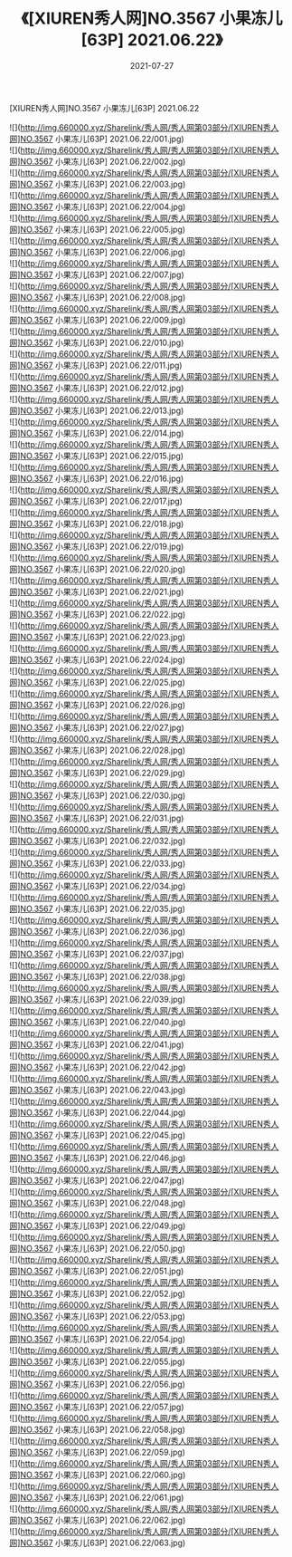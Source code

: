 ﻿---
layout: post
title:  《[XIUREN秀人网]NO.3567 小果冻儿[63P] 2021.06.22》
date:   2021-07-27
img: http://img.660000.xyz/Sharelink/秀人网/秀人网第03部分/[XIUREN秀人网]NO.3567 小果冻儿[63P] 2021.06.22/000.jpg
categories: [美女, 清纯, 唯美]
---

[XIUREN秀人网]NO.3567 小果冻儿[63P] 2021.06.22

  ![](http://img.660000.xyz/Sharelink/秀人网/秀人网第03部分/[XIUREN秀人网]NO.3567 小果冻儿[63P] 2021.06.22/001.jpg) <br> ![](http://img.660000.xyz/Sharelink/秀人网/秀人网第03部分/[XIUREN秀人网]NO.3567 小果冻儿[63P] 2021.06.22/002.jpg) <br> ![](http://img.660000.xyz/Sharelink/秀人网/秀人网第03部分/[XIUREN秀人网]NO.3567 小果冻儿[63P] 2021.06.22/003.jpg) <br> ![](http://img.660000.xyz/Sharelink/秀人网/秀人网第03部分/[XIUREN秀人网]NO.3567 小果冻儿[63P] 2021.06.22/004.jpg) <br> ![](http://img.660000.xyz/Sharelink/秀人网/秀人网第03部分/[XIUREN秀人网]NO.3567 小果冻儿[63P] 2021.06.22/005.jpg) <br> ![](http://img.660000.xyz/Sharelink/秀人网/秀人网第03部分/[XIUREN秀人网]NO.3567 小果冻儿[63P] 2021.06.22/006.jpg) <br> ![](http://img.660000.xyz/Sharelink/秀人网/秀人网第03部分/[XIUREN秀人网]NO.3567 小果冻儿[63P] 2021.06.22/007.jpg) <br> ![](http://img.660000.xyz/Sharelink/秀人网/秀人网第03部分/[XIUREN秀人网]NO.3567 小果冻儿[63P] 2021.06.22/008.jpg) <br> ![](http://img.660000.xyz/Sharelink/秀人网/秀人网第03部分/[XIUREN秀人网]NO.3567 小果冻儿[63P] 2021.06.22/009.jpg) <br> ![](http://img.660000.xyz/Sharelink/秀人网/秀人网第03部分/[XIUREN秀人网]NO.3567 小果冻儿[63P] 2021.06.22/010.jpg) <br> ![](http://img.660000.xyz/Sharelink/秀人网/秀人网第03部分/[XIUREN秀人网]NO.3567 小果冻儿[63P] 2021.06.22/011.jpg) <br> ![](http://img.660000.xyz/Sharelink/秀人网/秀人网第03部分/[XIUREN秀人网]NO.3567 小果冻儿[63P] 2021.06.22/012.jpg) <br> ![](http://img.660000.xyz/Sharelink/秀人网/秀人网第03部分/[XIUREN秀人网]NO.3567 小果冻儿[63P] 2021.06.22/013.jpg) <br> ![](http://img.660000.xyz/Sharelink/秀人网/秀人网第03部分/[XIUREN秀人网]NO.3567 小果冻儿[63P] 2021.06.22/014.jpg) <br> ![](http://img.660000.xyz/Sharelink/秀人网/秀人网第03部分/[XIUREN秀人网]NO.3567 小果冻儿[63P] 2021.06.22/015.jpg) <br> ![](http://img.660000.xyz/Sharelink/秀人网/秀人网第03部分/[XIUREN秀人网]NO.3567 小果冻儿[63P] 2021.06.22/016.jpg) <br> ![](http://img.660000.xyz/Sharelink/秀人网/秀人网第03部分/[XIUREN秀人网]NO.3567 小果冻儿[63P] 2021.06.22/017.jpg) <br> ![](http://img.660000.xyz/Sharelink/秀人网/秀人网第03部分/[XIUREN秀人网]NO.3567 小果冻儿[63P] 2021.06.22/018.jpg) <br> ![](http://img.660000.xyz/Sharelink/秀人网/秀人网第03部分/[XIUREN秀人网]NO.3567 小果冻儿[63P] 2021.06.22/019.jpg) <br> ![](http://img.660000.xyz/Sharelink/秀人网/秀人网第03部分/[XIUREN秀人网]NO.3567 小果冻儿[63P] 2021.06.22/020.jpg) <br> ![](http://img.660000.xyz/Sharelink/秀人网/秀人网第03部分/[XIUREN秀人网]NO.3567 小果冻儿[63P] 2021.06.22/021.jpg) <br> ![](http://img.660000.xyz/Sharelink/秀人网/秀人网第03部分/[XIUREN秀人网]NO.3567 小果冻儿[63P] 2021.06.22/022.jpg) <br> ![](http://img.660000.xyz/Sharelink/秀人网/秀人网第03部分/[XIUREN秀人网]NO.3567 小果冻儿[63P] 2021.06.22/023.jpg) <br> ![](http://img.660000.xyz/Sharelink/秀人网/秀人网第03部分/[XIUREN秀人网]NO.3567 小果冻儿[63P] 2021.06.22/024.jpg) <br> ![](http://img.660000.xyz/Sharelink/秀人网/秀人网第03部分/[XIUREN秀人网]NO.3567 小果冻儿[63P] 2021.06.22/025.jpg) <br> ![](http://img.660000.xyz/Sharelink/秀人网/秀人网第03部分/[XIUREN秀人网]NO.3567 小果冻儿[63P] 2021.06.22/026.jpg) <br> ![](http://img.660000.xyz/Sharelink/秀人网/秀人网第03部分/[XIUREN秀人网]NO.3567 小果冻儿[63P] 2021.06.22/027.jpg) <br> ![](http://img.660000.xyz/Sharelink/秀人网/秀人网第03部分/[XIUREN秀人网]NO.3567 小果冻儿[63P] 2021.06.22/028.jpg) <br> ![](http://img.660000.xyz/Sharelink/秀人网/秀人网第03部分/[XIUREN秀人网]NO.3567 小果冻儿[63P] 2021.06.22/029.jpg) <br> ![](http://img.660000.xyz/Sharelink/秀人网/秀人网第03部分/[XIUREN秀人网]NO.3567 小果冻儿[63P] 2021.06.22/030.jpg) <br> ![](http://img.660000.xyz/Sharelink/秀人网/秀人网第03部分/[XIUREN秀人网]NO.3567 小果冻儿[63P] 2021.06.22/031.jpg) <br> ![](http://img.660000.xyz/Sharelink/秀人网/秀人网第03部分/[XIUREN秀人网]NO.3567 小果冻儿[63P] 2021.06.22/032.jpg) <br> ![](http://img.660000.xyz/Sharelink/秀人网/秀人网第03部分/[XIUREN秀人网]NO.3567 小果冻儿[63P] 2021.06.22/033.jpg) <br> ![](http://img.660000.xyz/Sharelink/秀人网/秀人网第03部分/[XIUREN秀人网]NO.3567 小果冻儿[63P] 2021.06.22/034.jpg) <br> ![](http://img.660000.xyz/Sharelink/秀人网/秀人网第03部分/[XIUREN秀人网]NO.3567 小果冻儿[63P] 2021.06.22/035.jpg) <br> ![](http://img.660000.xyz/Sharelink/秀人网/秀人网第03部分/[XIUREN秀人网]NO.3567 小果冻儿[63P] 2021.06.22/036.jpg) <br> ![](http://img.660000.xyz/Sharelink/秀人网/秀人网第03部分/[XIUREN秀人网]NO.3567 小果冻儿[63P] 2021.06.22/037.jpg) <br> ![](http://img.660000.xyz/Sharelink/秀人网/秀人网第03部分/[XIUREN秀人网]NO.3567 小果冻儿[63P] 2021.06.22/038.jpg) <br> ![](http://img.660000.xyz/Sharelink/秀人网/秀人网第03部分/[XIUREN秀人网]NO.3567 小果冻儿[63P] 2021.06.22/039.jpg) <br> ![](http://img.660000.xyz/Sharelink/秀人网/秀人网第03部分/[XIUREN秀人网]NO.3567 小果冻儿[63P] 2021.06.22/040.jpg) <br> ![](http://img.660000.xyz/Sharelink/秀人网/秀人网第03部分/[XIUREN秀人网]NO.3567 小果冻儿[63P] 2021.06.22/041.jpg) <br> ![](http://img.660000.xyz/Sharelink/秀人网/秀人网第03部分/[XIUREN秀人网]NO.3567 小果冻儿[63P] 2021.06.22/042.jpg) <br> ![](http://img.660000.xyz/Sharelink/秀人网/秀人网第03部分/[XIUREN秀人网]NO.3567 小果冻儿[63P] 2021.06.22/043.jpg) <br> ![](http://img.660000.xyz/Sharelink/秀人网/秀人网第03部分/[XIUREN秀人网]NO.3567 小果冻儿[63P] 2021.06.22/044.jpg) <br> ![](http://img.660000.xyz/Sharelink/秀人网/秀人网第03部分/[XIUREN秀人网]NO.3567 小果冻儿[63P] 2021.06.22/045.jpg) <br> ![](http://img.660000.xyz/Sharelink/秀人网/秀人网第03部分/[XIUREN秀人网]NO.3567 小果冻儿[63P] 2021.06.22/046.jpg) <br> ![](http://img.660000.xyz/Sharelink/秀人网/秀人网第03部分/[XIUREN秀人网]NO.3567 小果冻儿[63P] 2021.06.22/047.jpg) <br> ![](http://img.660000.xyz/Sharelink/秀人网/秀人网第03部分/[XIUREN秀人网]NO.3567 小果冻儿[63P] 2021.06.22/048.jpg) <br> ![](http://img.660000.xyz/Sharelink/秀人网/秀人网第03部分/[XIUREN秀人网]NO.3567 小果冻儿[63P] 2021.06.22/049.jpg) <br> ![](http://img.660000.xyz/Sharelink/秀人网/秀人网第03部分/[XIUREN秀人网]NO.3567 小果冻儿[63P] 2021.06.22/050.jpg) <br> ![](http://img.660000.xyz/Sharelink/秀人网/秀人网第03部分/[XIUREN秀人网]NO.3567 小果冻儿[63P] 2021.06.22/051.jpg) <br> ![](http://img.660000.xyz/Sharelink/秀人网/秀人网第03部分/[XIUREN秀人网]NO.3567 小果冻儿[63P] 2021.06.22/052.jpg) <br> ![](http://img.660000.xyz/Sharelink/秀人网/秀人网第03部分/[XIUREN秀人网]NO.3567 小果冻儿[63P] 2021.06.22/053.jpg) <br> ![](http://img.660000.xyz/Sharelink/秀人网/秀人网第03部分/[XIUREN秀人网]NO.3567 小果冻儿[63P] 2021.06.22/054.jpg) <br> ![](http://img.660000.xyz/Sharelink/秀人网/秀人网第03部分/[XIUREN秀人网]NO.3567 小果冻儿[63P] 2021.06.22/055.jpg) <br> ![](http://img.660000.xyz/Sharelink/秀人网/秀人网第03部分/[XIUREN秀人网]NO.3567 小果冻儿[63P] 2021.06.22/056.jpg) <br> ![](http://img.660000.xyz/Sharelink/秀人网/秀人网第03部分/[XIUREN秀人网]NO.3567 小果冻儿[63P] 2021.06.22/057.jpg) <br> ![](http://img.660000.xyz/Sharelink/秀人网/秀人网第03部分/[XIUREN秀人网]NO.3567 小果冻儿[63P] 2021.06.22/058.jpg) <br> ![](http://img.660000.xyz/Sharelink/秀人网/秀人网第03部分/[XIUREN秀人网]NO.3567 小果冻儿[63P] 2021.06.22/059.jpg) <br> ![](http://img.660000.xyz/Sharelink/秀人网/秀人网第03部分/[XIUREN秀人网]NO.3567 小果冻儿[63P] 2021.06.22/060.jpg) <br> ![](http://img.660000.xyz/Sharelink/秀人网/秀人网第03部分/[XIUREN秀人网]NO.3567 小果冻儿[63P] 2021.06.22/061.jpg) <br> ![](http://img.660000.xyz/Sharelink/秀人网/秀人网第03部分/[XIUREN秀人网]NO.3567 小果冻儿[63P] 2021.06.22/062.jpg) <br> ![](http://img.660000.xyz/Sharelink/秀人网/秀人网第03部分/[XIUREN秀人网]NO.3567 小果冻儿[63P] 2021.06.22/063.jpg) <br>